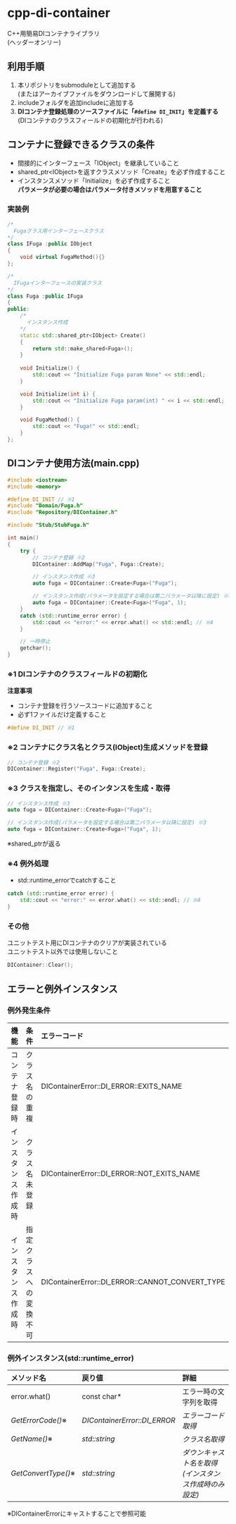 # cpp-di-container
C++用簡易DIコンテナライブラリ  
(ヘッダーオンリー)

## 利用手順
1. 本リポジトリをsubmoduleとして追加する  
   (またはアーカイブファイルをダウンロードして展開する)
1. includeフォルダを追加includeに追加する
1. **DIコンテナ登録処理のソースファイルに「```#define DI_INIT```」を定義する**  
   (DIコンテナのクラスフィールドの初期化が行われる)

## コンテナに登録できるクラスの条件
* 間接的にインターフェース「IObject」を継承していること
* shared_ptr\<IObject\>を返すクラスメソッド「Create」を必ず作成すること
* インスタンスメソッド「Initialize」を必ず作成すること  
  **パラメータが必要の場合はパラメータ付きメソッドを用意すること**

### 実装例  
```cpp
/*
  Fugaクラス用インターフェースクラス
*/
class IFuga :public IObject
{
    void virtual FugaMethod(){}
};

/*
  IFugaインターフェースの実装クラス
*/
class Fuga :public IFuga
{
public:
    /*
      インスタンス作成
    */
    static std::shared_ptr<IObject> Create()
    {
        return std::make_shared<Fuga>();
    }
 
    void Initialize() {
        std::cout << "Initialize Fuga param None" << std::endl;
    }

    void Initialize(int i) {
        std::cout << "Initialize Fuga param(int) " << i << std::endl;
    }

    void FugaMethod() {
        std::cout << "Fuga!" << std::endl;
    }
};
```

## DIコンテナ使用方法(main.cpp)
```cpp
#include <iostream>
#include <memory>

#define DI_INIT // ※1
#include "Domain/Fuga.h"
#include "Repository/DIContainer.h"

#include "Stub/StubFuga.h"

int main()
{
    try {
        // コンテナ登録 ※2
        DIContainer::AddMap("Fuga", Fuga::Create);

        // インスタンス作成 ※3
        auto fuga = DIContainer::Create<Fuga>("Fuga");

        // インスタンス作成(パラメータを設定する場合は第二パラメータ以降に設定) ※3
        auto fuga = DIContainer::Create<Fuga>("Fuga", 1);
    }
    catch (std::runtime_error error) {
        std::cout << "error:" << error.what() << std::endl; // ※4
    }

    // 一時停止
    getchar();
}
```

### **※1 DIコンテナのクラスフィールドの初期化**
**注意事項**
* コンテナ登録を行うソースコードに追加すること  
* 必ず1ファイルだけ定義すること  
```cpp
#define DI_INIT // ※1
```

### **※2 コンテナにクラス名とクラス(IObject)生成メソッドを登録**
```cpp
// コンテナ登録 ※2
DIContainer::Register("Fuga", Fuga::Create);
```

### **※3 クラスを指定し、そのインタンスを生成・取得**
```cpp
// インスタンス作成 ※3
auto fuga = DIContainer::Create<Fuga>("Fuga");

// インスタンス作成(パラメータを設定する場合は第二パラメータ以降に設定) ※3
auto fuga = DIContainer::Create<Fuga>("Fuga", 1);
```
※shared_ptrが返る  

### **※4 例外処理**
* std::runtime_errorでcatchすること
```cpp
catch (std::runtime_error error) {
    std::cout << "error:" << error.what() << std::endl; // ※4
}
```

### **その他**
ユニットテスト用にDIコンテナのクリアが実装されている  
ユニットテスト以外では使用しないこと
```cpp
DIContainer::Clear();
```


## エラーと例外インスタンス

### 例外発生条件
|機能|条件|エラーコード|
|:-----------------|:--------------------|:-------------------------------------|
|コンテナ登録時     |クラス名の重複         |DIContainerError::DI_ERROR::EXITS_NAME          |
|インスタンス作成時 |クラス名未登録         |DIContainerError::DI_ERROR::NOT_EXITS_NAME      |
|インスタンス作成時 |指定クラスへの変換不可  |DIContainerError::DI_ERROR::CANNOT_CONVERT_TYPE |

### 例外インスタンス(std::runtime_error)
|メソッド名|戻り値|詳細|
|:-------------------|:----------------------------|:-------------------------------------|
|error.what()        |const char*                  | エラー時の文字列を取得                 |
|*GetErrorCode()*※  |*DIContainerError::DI_ERROR* | *エラーコード取得*                    |
|*GetName()*※       |*std::string*                | *クラス名取得*                        |
|*GetConvertType()*※ |*std::string*                | *ダウンキャスト名を取得(インスタンス作成時のみ設定)*|

※DIContainerErrorにキャストすることで参照可能